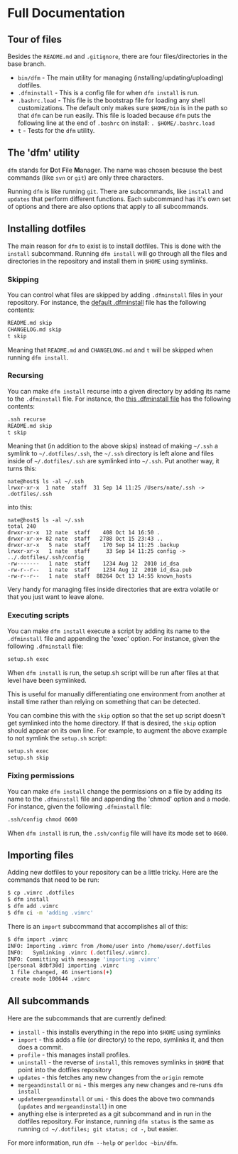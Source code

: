 # Full Documentation

## Tour of files

Besides the `README.md` and `.gitignore`, there are four files/directories in the base branch.

* `bin/dfm` - The main utility for managing (installing/updating/uploading) dotfiles.
* `.dfminstall` - This is a config file for when `dfm install` is run.
* `.bashrc.load` - This file is the bootstrap file for loading any shell customizations.  The default only makes sure `$HOME/bin` is in the path so that `dfm` can be run easily.  This file is loaded because `dfm` puts the following line at the end of `.bashrc` on install: `. $HOME/.bashrc.load`
* `t` - Tests for the `dfm` utility.

## The 'dfm' utility

`dfm` stands for **D**ot **F**ile **M**anager.  The name was chosen because the best commands (like `svn` or `git`) are only three characters.

Running `dfm` is like running `git`.  There are subcommands, like `install` and `updates` that perform different functions.  Each subcommand has it's own set of options and there are also options that apply to all subcommands.

## Installing dotfiles

The main reason for `dfm` to exist is to install dotfiles.  This is done with the `install` subcommand.  Running `dfm install` will go through all the files and directories in the repository and install them in `$HOME` using symlinks.

### Skipping

You can control what files are skipped by adding `.dfminstall` files in your repository.  For instance, the [default .dfminstall](http://github.com/justone/dotfiles/blob/master/.dfminstall) file has the following contents:

```sh
README.md skip
CHANGELOG.md skip
t skip
```
Meaning that `README.md` and `CHANGELONG.md` and `t` will be skipped when running `dfm install`.

### Recursing

You can make `dfm install` recurse into a given directory by adding its name to the `.dfminstall` file.  For instance, the [this .dfminstall file](http://github.com/justone/dotfiles/blob/personal/.dfminstall) has the following contents:

```sh
.ssh recurse
README.md skip
t skip
```

Meaning that (in addition to the above skips) instead of making `~/.ssh` a symlink to `~/.dotfiles/.ssh`, the `~/.ssh` directory is left alone and files inside of `~/.dotfiles/.ssh` are symlinked into `~/.ssh`.  Put another way, it turns this:

```console
nate@host$ ls -al ~/.ssh
lrwxr-xr-x  1 nate  staff  31 Sep 14 11:25 /Users/nate/.ssh -> .dotfiles/.ssh
```

into this:

```console
nate@host$ ls -al ~/.ssh
total 240
drwxr-xr-x  12 nate  staff    408 Oct 14 16:50 .
drwxr-xr-x+ 82 nate  staff   2788 Oct 15 23:43 ..
drwxr-xr-x   5 nate  staff    170 Sep 14 11:25 .backup
lrwxr-xr-x   1 nate  staff     33 Sep 14 11:25 config -> ../.dotfiles/.ssh/config
-rw-------   1 nate  staff    1234 Aug 12  2010 id_dsa
-rw-r--r--   1 nate  staff    1234 Aug 12  2010 id_dsa.pub
-rw-r--r--   1 nate  staff  88264 Oct 13 14:55 known_hosts
```

Very handy for managing files inside directories that are extra volatile or that you just want to leave alone.

### Executing scripts

You can make `dfm install` execute a script by adding its name to the `.dfminstall` file and appending the 'exec' option.  For instance, given the following `.dfminstall` file:

```sh
setup.sh exec
```

When `dfm install` is run, the setup.sh script will be run after files at that level have been symlinked.

This is useful for manually differentiating one environment from another at install time rather than relying on something that can be detected.

You can combine this with the `skip` option so that the set up script doesn't get symlinked into the home directory.  If that is desired, the `skip` option should appear on its own line.  For example, to augment the above example to not symlink the `setup.sh` script:

```sh
setup.sh exec
setup.sh skip
```

### Fixing permissions

You can make `dfm install` change the permissions on a file by adding its name to the `.dfminstall` file and appending the 'chmod' option and a mode.  For instance, given the following `.dfminstall` file:

```sh
.ssh/config chmod 0600
```

When `dfm install` is run, the `.ssh/config` file will have its mode set to `0600`.

## Importing files

Adding new dotfiles to your repository can be a little tricky.  Here are the commands that need to be run:

```sh
$ cp .vimrc .dotfiles
$ dfm install
$ dfm add .vimrc
$ dfm ci -m 'adding .vimrc'
```

There is an `import` subcommand that accomplishes all of this:

```sh
$ dfm import .vimrc
INFO: Importing .vimrc from /home/user into /home/user/.dotfiles
INFO:   Symlinking .vimrc (.dotfiles/.vimrc).
INFO: Committing with message 'importing .vimrc'
[personal 8dbf30d] importing .vimrc
 1 file changed, 46 insertions(+)
 create mode 100644 .vimrc
```

## All subcommands

Here are the subcommands that are currently defined:

* `install` - this installs everything in the repo into `$HOME` using symlinks
* `import` - this adds a file (or directory) to the repo, symlinks it, and then does a commit.
* `profile` - this manages install profiles.
* `uninstall` - the reverse of `install`, this removes symlinks in `$HOME` that point into the dotfiles repository
* `updates` - this fetches any new changes from the `origin` remote
* `mergeandinstall` or `mi` - this merges any new changes and re-runs `dfm install`
* `updatemergeandinstall` or `umi` - this does the above two commands (`updates` and `mergeandinstall`) in one
* anything else is interpreted as a git subcommand and in run in the dotfiles repository.  For instance, running `dfm status` is the same as running `cd ~/.dotfiles; git status; cd -`, but easier.

For more information, run `dfm --help` or `perldoc ~bin/dfm`.
